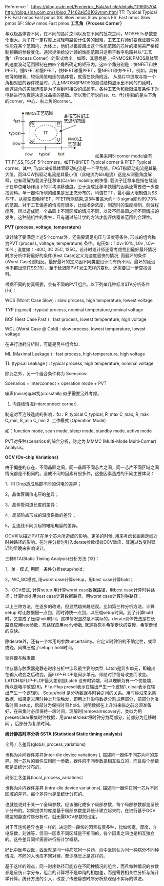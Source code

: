 Reference：
https://blog.csdn.net/Frederick_Bala/article/details/119905704
http://blog.sina.com.cn/s/blog_71462a650102vrnm.html
        TT: Typical Typical
        FF:  Fast nmos Fast pmos
        SS: Slow nmos Slow pmos
        FS:  Fast nmos Slow pmos
        SF:  Slow nmos Fast pmos
**工艺角（Process Corner）**

与双极晶体管不同，在不同的晶片之间以及在不同的批次之间，MOSFETs参数变化很大。为了在一定程度上减轻电路设计任务的困难，工艺工程师们要保证器件的性能在某个范围内，大体上，他们以报废超出这个性能范围的芯片的措施来严格控制预期的参数变化。通常提供给设计师的性能范围只适用于数字电路并以“工艺角”（Process Corner）的形式给出。如图，其思想是：把NMOS和PMOS晶体管的速度波动范围限制在由四个角所确定的矩形内。这四个角分别是：快NFET和快PFET，慢NFET和慢PFET，快NFET和慢PFET，慢NFET和快PFET。例如，具有较薄的栅氧、较低阈值电压的晶体管，就落在快角附近。
从晶片中提取与每一个角相对应的器件模型时，片上NMOS和PMOS的测试结构显示出不同的门延时，而这些角的实际选取是为了得到可接受的成品率。各种工艺角和极限温度条件下对电路进行仿真是决定成品率的基础。所以我们所说的ss、tt、ff分别指的是左下角的corner，中心、右上角的corner。

![](器件工艺相关.assets\23495115-74f30a5cfcc6930f.png)
如果采用5-corner model会有TT,FF,SS,FS,SF 5个corners。如TT指NFET-Typical corner & PFET-Typical corner。其中, Typical指晶体管驱动电流是一个平均值，FAST指驱动电流是其最大值，而SLOW指驱动电流是其最小值（此电流为Ids电流）这是从测量角度解释，也有理解为载流子迁移率(Carrier mobility)的快慢. 载流子迁移率是指在载流子在单位电场作用下的平均漂移速度。至于造成迁移率快慢的因素还需要进一步查找资料。单一器件所测的结果是呈正态分布的，均值在TT，最小最大限制值为SS与FF。从星空图看NFET，PFET所测结果,这5种覆盖大约+-3 sigma即约99.73% 的范围。对于工艺偏差的情况有很多，比如掺杂浓度，制造时的温度控制，刻蚀程度等，所以造成同一个晶圆上不同区域的情况不同，以及不同晶圆之间不同情况的发生。这种随机性的发生，只有通过统计学的方法才能评估覆盖范围的合理性。

**PVT (process, voltage, temperature)**

设计除了要满足上述5个corner外，还需要满足电压与温度等条件, 形成的组合称为PVT (process, voltage, temperature) 条件。电压如：1.0v+10% ,1.0v ,1.0v-10% ; 温度如：-40C, 0C 25C, 125C。设计时设计师还常考虑找到最好最坏情况. 时序分析中将最好的条件(Best Case)定义为速度最快的情况, 而最坏的条件(Worst Case)则相反。最好最坏的定义因不同类型设计而有所不同。最坏的延迟也不都出现在SS[19] 。至于延迟随PVT发生怎样的变化，还需要进一步查找资料。

根据不同的仿真需要，会有不同的PVT组合。以下列举几种标准STA分析条件[16]：

WCS (Worst Case Slow) : slow process, high temperature, lowest voltage

TYP (typical) : typical process, nominal temperature,nominal voltage

BCF (Best Case Fast ) : fast process, lowest temperature, high voltage

WCL (Worst Case @ Cold) : slow process, lowest temperature, lowest voltage

在进行功耗分析时，可能是另些组合如：

ML (Maximal Leakage ) : fast process, high temperature, high voltage

TL (typical Leakage ) : typical process, high temperature, nominal voltage

除此之外，另一个组合条件称为 Scenarios:

Scenarios = Interconnect + operation mode + PVT

噪声(noise)与串扰(crosstalk) 似乎需要另外考虑。

1. 内连线情况(interconnect corner)

制造对互连线造成的影响，如：R_typical C_typical, R_max C_max, R_max C_min, R_min C_min
2. 工作模式 (Operation Mode)

如：function mode, scan mode, sleep mode, standby mode, active mode

PVT对多种scenarios 的综合分析，称之为 MMMC (Multi-Mode Multi-Corner) Analysis。

**OCV (On-chip Variations)**

由于偏差的存在，不同晶圆之间，同一晶圆不同芯片之间，同一芯片不同区域之间情况都是不相同的。造成不同的因素有很多种，这些因素造成的不同主要体现：

1，IR Drop造成局部不同的供电的差异；

2，晶体管阈值电压的差异；

3，晶体管沟道长度的差异；

4，局部热点形成的温度系数的差异；

5，互连线不同引起的电阻电容的差异。

OCV可以描述PVT在单个芯片所造成的影响。更多的时候, 用来考虑长距离走线对时钟路径的影响。在时序分析时引入derate参数模拟OCV效应，其通过改变时延迟的早晚来影响设计。

三种STA(Static Timing Analysis)分析方法 [13]：

1，单一模式, 用同一条件分析setup/hold ;

2，WC_BC模式, 用worst case计算setup，用best case计算hold；

3，OCV模式, 计算setup 用计算worst case数据路径，用best case计算时钟路径；计算hold 用best case计算数据路径，用worst case计算时钟路径；

以上三种方法，在逐步的改进，但显然越来越悲观。比如第三种分析方法，计算setup 时让数据慢一点到，而时钟快一点到，以压缩setup时间。到了计算hold时，又变成了压缩hold时间，这样情况显然是不实际的。derate具体做法是在长路径应用late参数，短路径应用early参数, 就是将原本希望走快的变慢，希望走慢的变快。

除derate外，还有一个常用的参数uncertainty。它定义时钟沿的不确定性，或早或晚，同样压缩了setup / hold时间。

锁存器与触发器

锁存器与触发器是静态时序分析中涉及最主要的类型. Latch是异步单元，即输出在输入改变之后改变。而FLIP-FLOP是同步单元，即随时钟信号改变而改变。LATCH与FLIP-FLOP最大差别是Latch 没有时钟端，可以理解为有一个使能端，所以是电平敏感[8]。Flip-Flop preset表示在输出产生一个逻辑1, clear表示在输出产生一个逻辑0。 Setup/hold 是分析数据与时钟之间的关系。用时钟沿来采集数据，如果定义用时钟上升沿触发，即用上升沿将数据分割成两部分，前部分为准备时间 setup，后部分为保持时间 hold。说明数据在上升沿来临之前必须准备好，在采集时必须保持一段时间。理解时[removal/recovery]，类似为用preset/clear采集时钟数据，用preset/clear将时钟分为两部分，前部分为迁移时间 ，后部分为复原时间。

**统计静态时序分析 SSTA (Statistical Static timing analysis)**

全局工艺差异(global_process_variations)

也称为片间器件差异(inter-die device variations ), 描述同一器件不同芯片间的差异。同一芯片的器件应用同一参数，器件的不同参数是相互独立的，而且每个参数都是呈统计分布的。

局部工艺差异(local_process_variations)

也称为片内器件差异 (intra-die device variations), 描述同一器件在同一芯片不同区域的差异。每个差异也是呈统计分布的。

也就是说对于某一个全局参数，应该细化成多个局部参数，每个局部参数都是呈统计分布的。如果提供的库是基于局部参数差异统计建立起来的，在进行基于OCV模型的静态时序分析时，就无需OCV参数的设定。

对于互连线差异也是一样的. 决定同一段线的因素有很多种，比如线宽，厚度，介电系数，刻蚀等，但同一因素不同区域是不相同的，各个因素之间也是相互独立的。这些差异同样需要进行统计学概括。

好比中医与西医，西医就是同一种病吃同一种药，而中医则认为同一种病分不同种情况，不同的人也应不同对待。至少感觉上是这样的。

基于这样的观点，同一时序路径可能存在不同种情况的组合，而且每种情况的参数都是呈统计学分布，组合的计算将不是单纯的相加差，而是需要相关性分析与统计学计算。统计方法的引入，改变了传统静态时序分析悲观但不实际的做法。
